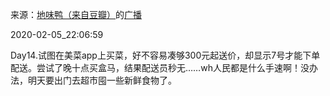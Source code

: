 来源：[地味鸭（来自豆瓣）](https://www.douban.com/people/47513232/)的[广播](https://www.douban.com/people/47513232/status/2792786105/)


2020-02-05_22:06:59


Day14.试图在美菜app上买菜，好不容易凑够300元起送价，却显示7号才能下单配送。尝试了晚十点买盒马，结果配送员秒无……wh人民都是什么手速啊！没办法，明天要出门去超市囤一些新鲜食物了。
